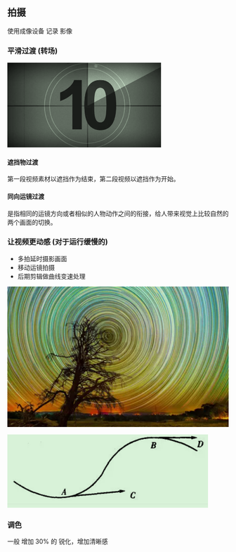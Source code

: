 ## 拍摄
使用成像设备 记录 影像


### 平滑过渡 (转场)

![](images/2022-11-11-19-27-01.png)

#### 遮挡物过渡
第一段视频素材以遮挡作为结束，第二段视频以遮挡作为开始。

#### 同向运镜过渡
是指相同的运镜方向或者相似的人物动作之间的衔接，给人带来视觉上比较自然的两个画面的切换。

### 让视频更动感 (对于运行缓慢的)

- 多拍延时摄影画面 
- 移动运镜拍摄
- 后期剪辑做曲线变速处理

![](images/2022-11-11-19-27-35.png)

![](images/2022-11-11-19-27-50.png)

### 调色 
一般 增加 30% 的 锐化，增加清晰感